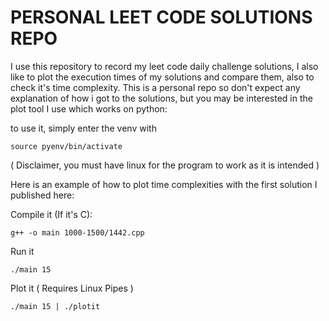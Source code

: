 # PERSONAL LEET CODE SOLUTIONS REPO

I use this repository to record my leet code daily challenge solutions, I also like to plot the execution times of my solutions and compare them, also to check it's time complexity. This is a personal repo so don't expect any explanation of how i got to the solutions, but you may be interested in the plot tool I use which works on python:

to use it, simply enter the venv with

```
source pyenv/bin/activate
```

( Disclaimer, you must have linux for the program to work as it is intended )

Here is an example of how to plot time complexities with the first solution I published here:


Compile it (If it's C):
```
g++ -o main 1000-1500/1442.cpp
```

Run it
```
./main 15
```

Plot it ( Requires Linux Pipes )
```
./main 15 | ./plotit
```
